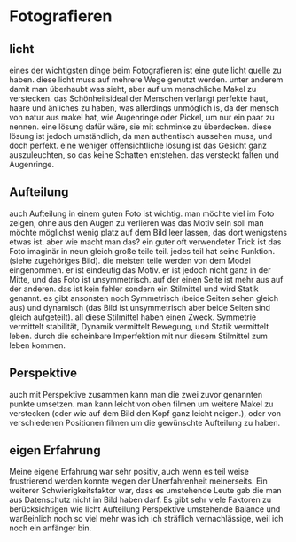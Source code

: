 # Fotografieren
## licht
eines der wichtigsten dinge beim Fotografieren ist eine gute licht quelle zu haben. diese licht muss auf mehrere Wege genutzt werden. unter anderem damit man überhaubt was sieht, aber auf um menschliche Makel zu verstecken. das Schönheitsideal der Menschen verlangt perfekte haut, haare und änliches zu haben, was allerdings unmöglich is, da der mensch von natur aus makel hat, wie Augenringe oder Pickel, um nur ein paar zu nennen. eine lösung dafür wäre, sie mit schminke zu überdecken. diese lösung ist jedoch umständlich, da man authentisch aussehen muss, und doch perfekt. eine weniger offensichtliche lösung ist das Gesicht ganz auszuleuchten, so das keine Schatten entstehen. das versteckt falten und Augenringe.

## Aufteilung
 auch Aufteilung in einem guten Foto ist wichtig. man möchte viel im Foto zeigen, ohne aus den Augen zu verlieren was das Motiv sein soll man möchte möglichst wenig  platz auf dem Bild leer lassen, das dort wenigstens etwas ist. aber wie macht man das? ein guter oft verwendeter Trick ist das Foto imaginär in neun gleich große teile teil. jedes teil hat seine Funktion. (siehe zugehöriges Bild). die meisten teile werden von dem Model eingenommen. er ist eindeutig das Motiv. er ist jedoch nicht ganz in der Mitte, und das Foto ist unsymmetrisch. auf der einen Seite ist mehr aus auf der anderen. das ist kein fehler sondern ein Stilmittel und wird Statik genannt. es gibt ansonsten noch Symmetrisch (beide Seiten sehen gleich aus) und dynamisch (das Bild ist unsymmetrisch aber beide Seiten sind gleich aufgeteilt). all diese Stilmittel haben einen Zweck. Symmetrie vermittelt stabilität, Dynamik vermittelt Bewegung, und Statik vermittelt leben. durch die scheinbare Imperfektion mit nur diesem Stilmittel zum leben kommen.

## Perspektive
 auch mit Perspektive zusammen kann man die zwei zuvor genannten punkte umsetzen.
 man kann leicht von oben filmen um weitere Makel zu verstecken (oder wie auf dem Bild den Kopf ganz leicht neigen.),
 oder von verschiedenen Positionen filmen um die gewünschte Aufteilung zu haben.
## eigen Erfahrung
 Meine eigene Erfahrung war sehr positiv, auch wenn es teil weise frustrierend werden konnte wegen der Unerfahrenheit meinerseits.
 Ein weiterer Schwierigkeitsfaktor war, dass es umstehende Leute gab die man aus Datenschutz nicht im Bild haben darf.
 Es gibt sehr viele Faktoren zu berücksichtigen wie licht Aufteilung Perspektive umstehende Balance und warßeinlich noch so viel mehr was ich ich sträflich vernachlässige, weil ich noch ein anfänger bin.
